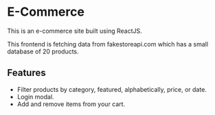 # E-Commerce

This is an e-commerce site built using ReactJS.

This frontend is fetching data from fakestoreapi.com which has a small database of 20 products.

## Features

- Filter products by category, featured, alphabetically, price, or date.
- Login modal.
- Add and remove items from your cart.
